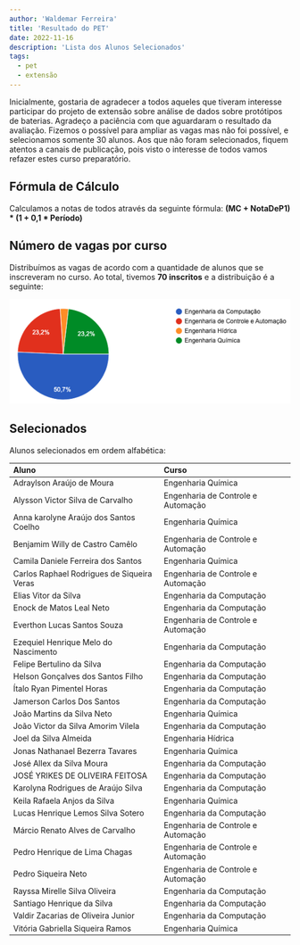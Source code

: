 ```yaml
---
author: 'Waldemar Ferreira'
title: 'Resultado do PET'
date: 2022-11-16
description: 'Lista dos Alunos Selecionados'
tags:
  - pet
  - extensão
---
```


Inicialmente, gostaria de agradecer a todos aqueles que tiveram interesse participar do projeto de extensão sobre análise de dados sobre protótipos de baterias. Agradeço a paciência com que aguardaram o resultado da avaliação. Fizemos o possível para ampliar as vagas mas não foi possível, e selecionamos somente 30 alunos. Aos que não foram selecionados, fiquem atentos a canais de publicação, pois visto o interesse de todos vamos refazer estes curso preparatório.

## Fórmula de Cálculo

Calculamos a notas de todos através da seguinte fórmula: **(MC + NotaDeP1) * (1 + 0,1 * Período)**

## Número de vagas por curso

Distribuímos as vagas de acordo com a quantidade de alunos que se inscreveram no curso. Ao total, tivemos **70 inscritos** e a distribuição é a seguinte:

![cursos](/images/cursos.png "cursos")

## Selecionados

Alunos selecionados em ordem alfabética:

| **Aluno**                                | **Curso**                          |
|:-----------------------------------------|:-----------------------------------|
|Adraylson Araújo de Moura                 | Engenharia Química                 |
Alysson Victor Silva de Carvalho           | Engenharia de Controle e Automação |
Anna karolyne Araújo dos Santos Coelho     | Engenharia Química                 |
Benjamim Willy de Castro Camêlo            | Engenharia de Controle e Automação |
Camila Daniele Ferreira dos Santos         | Engenharia Química                 |
Carlos Raphael Rodrigues de Siqueira Veras | Engenharia de Controle e Automação |
Elias Vitor da Silva                       | Engenharia da Computação           |
Enock de Matos Leal Neto                   | Engenharia da Computação           |
Everthon Lucas Santos Souza                | Engenharia de Controle e Automação |
Ezequiel Henrique Melo do Nascimento       | Engenharia da Computação           |
Felipe Bertulino da Silva                  | Engenharia da Computação           |
Helson Gonçalves dos Santos Filho          | Engenharia da Computação           |
Ítalo Ryan Pimentel Horas                  | Engenharia da Computação           |
Jamerson Carlos Dos Santos                 | Engenharia da Computação           |
João Martins da Silva Neto                 | Engenharia Química                 |
João Victor da Silva Amorim Vilela         | Engenharia da Computação           |
Joel da Silva Almeida                      | Engenharia Hídrica                 |
Jonas Nathanael Bezerra Tavares            | Engenharia Química                 |
José Allex da Silva Moura                  | Engenharia da Computação           |
JOSÉ YRIKES DE OLIVEIRA FEITOSA            | Engenharia da Computação           |
Karolyna Rodrigues de Araújo Silva         | Engenharia da Computação           |
Keila Rafaela Anjos da Silva               | Engenharia Química                 |
Lucas Henrique Lemos Silva Sotero          | Engenharia da Computação           |
Márcio Renato Alves de Carvalho            | Engenharia de Controle e Automação |
Pedro Henrique de Lima Chagas              | Engenharia de Controle e Automação |
Pedro Siqueira Neto                        | Engenharia de Controle e Automação |
Rayssa Mirelle Silva Oliveira              | Engenharia da Computação           |
Santiago Henrique da Silva                 | Engenharia da Computação           |
Valdir Zacarias de Oliveira Junior         | Engenharia da Computação           |
Vitória Gabriella Siqueira Ramos           | Engenharia Química                 |

